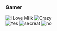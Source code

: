 ### Gamer 
![I Love Milk](https://media1.tenor.com/m/gBHtrLMax3EAAAAd/home-homelander.gif) ![Crazy](https://media1.tenor.com/m/hc7NhKMg798AAAAd/patria-theboys.gif)  
![Yes](https://media1.tenor.com/m/JCuhtXcGE6MAAAAC/homelander-milk.gif)
![secreat](https://media1.tenor.com/m/zxfAL2yMk2cAAAAC/homelander-devastated.gif)
![no](https://media1.tenor.com/m/mN5OB0CX7X8AAAAd/homelander-the-boys.gif)
